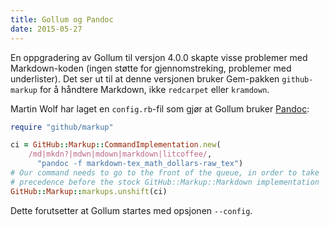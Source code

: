 ```yaml
---
title: Gollum og Pandoc
date: 2015-05-27
---
```


En oppgradering av Gollum til versjon 4.0.0 skapte visse problemer med Markdown-koden (ingen støtte for gjennomstreking, problemer med underlister). Det ser ut til at denne versjonen bruker Gem-pakken `github-markup` for å håndtere Markdown, ikke `redcarpet` eller `kramdown`.

Martin Wolf har laget en `config.rb`-fil som gjør at Gollum bruker [Pandoc](http://mwolf.net/2014/04/29/adding-pandoc-to-gollum/):

```ruby
require "github/markup"

ci = GitHub::Markup::CommandImplementation.new(
    /md|mkdn?|mdwn|mdown|markdown|litcoffee/,
      "pandoc -f markdown-tex_math_dollars-raw_tex")
# Our command needs to go to the front of the queue, in order to take
# precedence before the stock GitHub::Markup::Markdown implementation
GitHub::Markup::markups.unshift(ci)
```

Dette forutsetter at Gollum startes med opsjonen `--config`.

